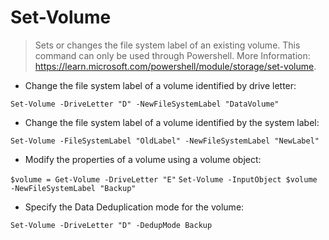 # Set-Volume

> Sets or changes the file system label of an existing volume.
> This command can only be used through Powershell.
> More Information: <https://learn.microsoft.com/powershell/module/storage/set-volume>.

- Change the file system label of a volume identified by drive letter:

`Set-Volume -DriveLetter "D" -NewFileSystemLabel "DataVolume"`

- Change the file system label of a volume identified by the system label:

`Set-Volume -FileSystemLabel "OldLabel" -NewFileSystemLabel "NewLabel"` 

- Modify the properties of a volume using a volume object:

`$volume = Get-Volume -DriveLetter "E"`
`Set-Volume -InputObject $volume -NewFileSystemLabel "Backup"`

- Specify the Data Deduplication mode for the volume:

`Set-Volume -DriveLetter "D" -DedupMode Backup`
